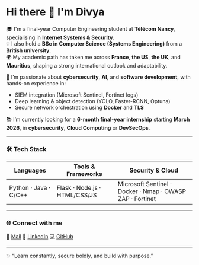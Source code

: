 # Hi there 👋 I'm Divya

🎓 I'm a final-year Computer Engineering student at **Télécom Nancy**, specialising in **Internet Systems & Security**.  
💡 I also hold a **BSc in Computer Science (Systems Engineering)** from a **British university**.  
🌍 My academic path has taken me across **France**, **the US**, **the UK**, and **Mauritius**, shaping a strong international outlook and adaptability.

🔐 I’m passionate about **cybersecurity**, **AI**, and **software development**, with hands-on experience in:  
- SIEM integration (Microsoft Sentinel, Fortinet logs)  
- Deep learning & object detection (YOLO, Faster-RCNN, Optuna)  
- Secure network orchestration using **Docker** and **TLS**  

📚 I’m currently looking for a **6-month final-year internship** starting **March 2026**, in **cybersecurity**, **Cloud Computing** or **DevSecOps**.

---

### 🛠️ Tech Stack
| Languages | Tools & Frameworks | Security & Cloud |
|------------|--------------------|------------------|
| Python · Java · C/C++ | Flask · Node.js · HTML/CSS/JS | Microsoft Sentinel · Docker · Nmap · OWASP ZAP · Fortinet |

---

### 🌐 Connect with me
📧 [Mail](mailto:divya.pugo@gmail.com)  🔗 [LinkedIn](https://www.linkedin.com/in/divya-pugo-985691194/)  💻 [GitHub](https://github.com/divpugo)

---

✨ “Learn constantly, secure boldly, and build with purpose.”
